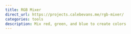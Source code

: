 ```yaml
---
title: RGB Mixer
direct_url: https://projects.calebevans.me/rgb-mixer/
categories: tools
description: Mix red, green, and blue to create colors
---
```

